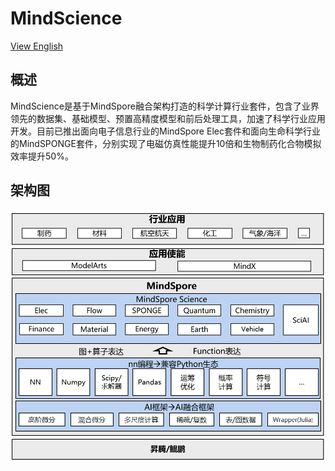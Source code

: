 # MindScience

[View English](README.md)

## 概述

MindScience是基于MindSpore融合架构打造的科学计算行业套件，包含了业界领先的数据集、基础模型、预置高精度模型和前后处理工具，加速了科学行业应用开发。目前已推出面向电子信息行业的MindSpore Elec套件和面向生命科学行业的MindSPONGE套件，分别实现了电磁仿真性能提升10倍和生物制药化合物模拟效率提升50%。

## 架构图

<div align=center>
<img src="docs/MindScience_Architecture.jpg" alt="MindScience Architecture" width="600"/>
</div>